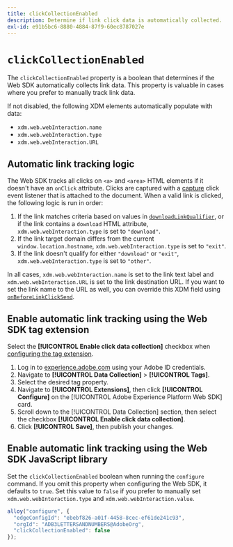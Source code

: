 ```yaml
---
title: clickCollectionEnabled
description: Determine if link click data is automatically collected.
exl-id: e91b5bc6-8880-4884-87f9-60ec8787027e
---
```

# `clickCollectionEnabled`

The `clickCollectionEnabled` property is a boolean that determines if the Web SDK automatically collects link data. This property is valuable in cases where you prefer to manually track link data.

If not disabled, the following XDM elements automatically populate with data:

* `xdm.web.webInteraction.name`
* `xdm.web.webInteraction.type`
* `xdm.web.webInteraction.URL`

## Automatic link tracking logic

The Web SDK tracks all clicks on `<a>` and `<area>` HTML elements if it doesn't have an `onClick` attribute. Clicks are captured with a [capture](https://www.w3.org/TR/uievents/#capture-phase) click event listener that is attached to the document. When a valid link is clicked, the following logic is run in order:

1. If the link matches criteria based on values in [`downloadLinkQualifier`](downloadlinkqualifier.md), or if the link contains a `download` HTML attribute, `xdm.web.webInteraction.type` is set to `"download"`.
1. If the link target domain differs from the current `window.location.hostname`, `xdm.web.webInteraction.type` is set to `"exit"`.
1. If the link doesn't qualify for either `"download"` or `"exit"`, `xdm.web.webInteraction.type` is set to `"other"`.

In all cases, `xdm.web.webInteraction.name` is set to the link text label and `xdm.web.webInteraction.URL` is set to the link destination URL. If you want to set the link name to the URL as well, you can override this XDM field using [`onBeforeLinkClickSend`](onbeforelinkclicksend.md).

## Enable automatic link tracking using the Web SDK tag extension

Select the **[!UICONTROL Enable click data collection]** checkbox when [configuring the tag extension](/help/tags/extensions/client/web-sdk/web-sdk-extension-configuration.md).

1. Log in to [experience.adobe.com](https://experience.adobe.com) using your Adobe ID credentials.
1. Navigate to **[!UICONTROL Data Collection]** > **[!UICONTROL Tags]**.
1. Select the desired tag property.
1. Navigate to **[!UICONTROL Extensions]**, then click **[!UICONTROL Configure]** on the [!UICONTROL Adobe Experience Platform Web SDK] card.
1. Scroll down to the [!UICONTROL Data Collection] section, then select the checkbox **[!UICONTROL Enable click data collection]**.
1. Click **[!UICONTROL Save]**, then publish your changes.

## Enable automatic link tracking using the Web SDK JavaScript library

Set the `clickCollectionEnabled` boolean when running the `configure` command. If you omit this property when configuring the Web SDK, it defaults to `true`. Set this value to `false` if you prefer to manually set `xdm.web.webInteraction.type` and `xdm.web.webInteraction.value`.

```js
alloy("configure", {
  "edgeConfigId": "ebebf826-a01f-4458-8cec-ef61de241c93",
  "orgId": "ADB3LETTERSANDNUMBERS@AdobeOrg",
  "clickCollectionEnabled": false
});
```
